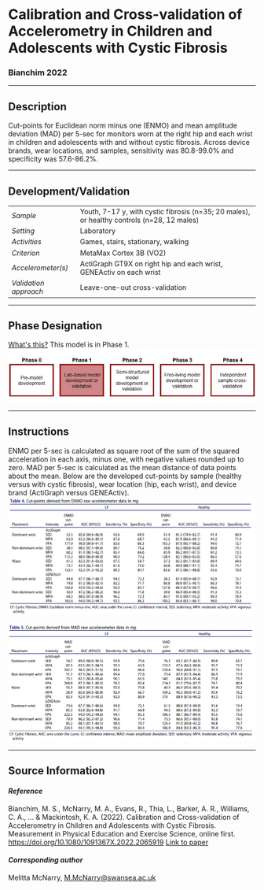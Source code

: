 # Calibration and Cross-validation of Accelerometry in Children and Adolescents with Cystic Fibrosis
### Bianchim 2022
---

## Description
Cut-points for Euclidean norm minus one (ENMO) and mean amplitude deviation (MAD) per 5-sec for monitors worn at the right hip and each wrist in children and adolescents with and without cystic fibrosis. Across device brands, wear locations, and samples, sensitivity was 80.8-99.0% and specificity was 57.6-86.2%.


---

## Development/Validation

|  |  |
| ------------- | ------------- |
| *Sample*  |Youth, 7-17 y, with cystic fibrosis (n=35; 20 males), or healthy controls (n=28, 12 males) |
| *Setting*  |Laboratory |
| *Activities*  |Games, stairs, stationary, walking   |
| *Criterion* |MetaMax Cortex 3B (VO2)   |
| *Accelerometer(s)* |ActiGraph GT9X on right hip and each wrist, GENEActiv on each wrist   |
| *Validation approach* |Leave-one-out cross-validation   |


---
## Phase Designation
[What's this?](https://github.com/clevengerkimberly/AccelerometerRepository/blob/a76916ebe2a6002b20cdc6ef39c889d62ce9d6ae/phase%20_images/phase.md)
This model is in Phase 1.
![image](https://github.com/clevengerkimberly/AccelerometerRepository/blob/e82fb22ac0f0202d13e8fa86f5f0439f301037d3/phase%20_images/Phase1.JPG)

---
## Instructions
ENMO per 5-sec is calculated as square root of the sum of the squared acceleration in each axis, minus one, with negative values rounded up to zero. MAD per 5-sec is calculated as the mean distance of data points about the mean. Below are the developed cut-points by sample (healthy versus with cystic fibrosis), wear location (hip, each wrist), and device brand (ActiGraph versus GENEActiv).
![image](https://github.com/clevengerkimberly/AccelerometerRepository/blob/dc29b176539623439a793f70004b15f8dfb0b891/Bianchim2022/bianchim1.PNG)

![image](https://github.com/clevengerkimberly/AccelerometerRepository/blob/dc29b176539623439a793f70004b15f8dfb0b891/Bianchim2022/bianchim2.PNG)


---
## Source Information
#### *Reference*
Bianchim, M. S., McNarry, M. A., Evans, R., Thia, L., Barker, A. R., Williams, C. A., ... & Mackintosh, K. A. (2022). Calibration and Cross-validation of Accelerometry in Children and Adolescents with Cystic Fibrosis. Measurement in Physical Education and Exercise Science, online first. https://doi.org/10.1080/1091367X.2022.2065919 [Link to paper](https://github.com/clevengerkimberly/AccelerometerRepository/blob/dc29b176539623439a793f70004b15f8dfb0b891/Bianchim2022/bianchim.pdf)


#### *Corresponding author*
Melitta McNarry, M.McNarry@swansea.ac.uk 
